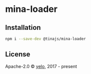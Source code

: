 # mina-loader

## Installation
```bash
npm i --save-dev @tinajs/mina-loader
```

## License
Apache-2.0 &copy; [yelo](https://github.com/imyelo), 2017 - present
